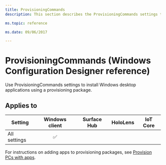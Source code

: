 ```yaml
---
title: ProvisioningCommands
description: This section describes the ProvisioningCommands settings that you can configure in provisioning packages for Windows 10 using Windows Configuration Designer.

ms.topic: reference

ms.date: 09/06/2017

---
```


# ProvisioningCommands (Windows Configuration Designer reference)

Use ProvisioningCommands settings to install Windows desktop applications using a provisioning package.

## Applies to

| Setting   | Windows client | Surface Hub | HoloLens | IoT Core |
| --- | :---: | :---: | :---: | :---: |
| All settings | ✅  |  |  |  |

For instructions on adding apps to provisioning packages, see [Provision PCs with apps](../provisioning-packages/provision-pcs-with-apps.md).

